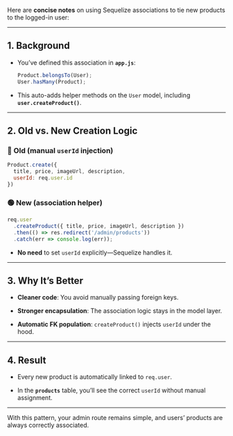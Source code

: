 Here are **concise notes** on using Sequelize associations to tie new products to the logged-in user:

---

## 1. Background

- You’ve defined this association in **`app.js`**:
    
    ```js
    Product.belongsTo(User);
    User.hasMany(Product);
    ```
    
- This auto-adds helper methods on the `User` model, including **`user.createProduct()`**.
    

---

## 2. Old vs. New Creation Logic

### 🔴 Old (manual `userId` injection)

```js
Product.create({
  title, price, imageUrl, description,
  userId: req.user.id
})
```

### 🟢 New (association helper)

```js
req.user
  .createProduct({ title, price, imageUrl, description })
  .then(() => res.redirect('/admin/products'))
  .catch(err => console.log(err));
```

- **No need** to set `userId` explicitly—Sequelize handles it.
    

---

## 3. Why It’s Better

- **Cleaner code**: You avoid manually passing foreign keys.
    
- **Stronger encapsulation**: The association logic stays in the model layer.
    
- **Automatic FK population**: `createProduct()` injects `userId` under the hood.
    

---

## 4. Result

- Every new product is automatically linked to `req.user`.
    
- In the **`products`** table, you’ll see the correct `userId` without manual assignment.
    

---

With this pattern, your admin route remains simple, and users’ products are always correctly associated.